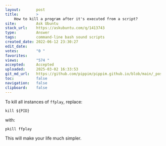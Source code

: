 ```yaml
---
layout:       post
title:        >
    How to kill a program after it's executed from a script?
site:         Ask Ubuntu
stack_url:    https://askubuntu.com/q/1413743
type:         Answer
tags:         command-line bash sound scripts
created_date: 2022-06-12 23:30:27
edit_date:    
votes:        "0 "
favorites:    
views:        "574 "
accepted:     Accepted
uploaded:     2025-03-02 16:33:53
git_md_url:   https://github.com/pippim/pippim.github.io/blob/main/_posts/2022/2022-06-12-How-to-kill-a-program-after-it_s-executed-from-a-script_.md
toc:          false
navigation:   false
clipboard:    false
---
```


To kill all instances of `ffplay`, replace:

``` 
kill ${PID}
```

with:

``` 
pkill ffplay
```

This will make your life much simpler.
